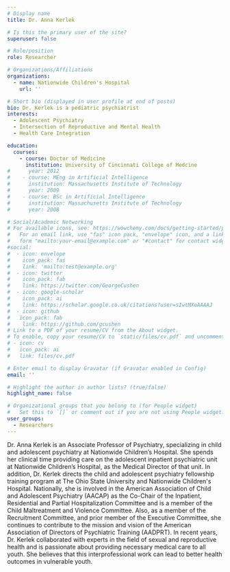 ```yaml
---
# Display name
title: Dr. Anna Kerlek

# Is this the primary user of the site?
superuser: false

# Role/position
role: Researcher

# Organizations/Affiliations
organizations:
  - name: Nationwide Children's Hospital
    url: ''

# Short bio (displayed in user profile at end of posts)
bio: Dr. Kerlek is a pediatric psychiatrist
interests:
  - Adolescent Psychiatry
  - Intersection of Reproductive and Mental Health
  - Health Care Integration  

education:
  courses:
    - course: Doctor of Medicine
      institution: University of Cincinnati College of Medcine 
#      year: 2012
#    - course: MEng in Artificial Intelligence
#      institution: Massachusetts Institute of Technology
#      year: 2009
#    - course: BSc in Artificial Intelligence
#      institution: Massachusetts Institute of Technology
#      year: 2008

# Social/Academic Networking
# For available icons, see: https://wowchemy.com/docs/getting-started/page-builder/#icons
#   For an email link, use "fas" icon pack, "envelope" icon, and a link in the
#   form "mailto:your-email@example.com" or "#contact" for contact widget.
#social:
#  - icon: envelope
#    icon_pack: fas
#    link: 'mailto:test@example.org'
#  - icon: twitter
#    icon_pack: fab
#    link: https://twitter.com/GeorgeCushen
#  - icon: google-scholar
#    icon_pack: ai
#    link: https://scholar.google.co.uk/citations?user=sIwtMXoAAAAJ
#  - icon: github
#   icon_pack: fab
#    link: https://github.com/gcushen
# Link to a PDF of your resume/CV from the About widget.
# To enable, copy your resume/CV to `static/files/cv.pdf` and uncomment the lines below.
# - icon: cv
#   icon_pack: ai
#   link: files/cv.pdf

# Enter email to display Gravatar (if Gravatar enabled in Config)
email: ''

# Highlight the author in author lists? (true/false)
highlight_name: false

# Organizational groups that you belong to (for People widget)
#   Set this to `[]` or comment out if you are not using People widget.
user_groups:
  - Researchers
---
```


Dr. Anna Kerlek is an Associate Professor of Psychiatry, specializing in child and adolescent psychiatry at Nationwide Children’s Hospital. She spends her clinical time providing care on the adolescent inpatient psychiatric unit at Nationwide Children’s Hospital, as the Medical Director of that unit. In addition, Dr. Kerlek directs the child and adolescent psychiatry fellowship training program at The Ohio State University and Nationwide Children's Hospital. Nationally, she is involved in the American Association of Child and Adolescent Psychiatry (AACAP) as the Co-Chair of the Inpatient, Residential and Partial Hospitalization Committee and is a member of the Child Maltreatment and Violence Committee. Also, as a member of the Recruitment Committee, and prior member of the Executive Committee, she continues to contribute to the mission and vision of the American Association of Directors of Psychiatric Training (AADPRT). In recent years, Dr. Kerlek collaborated with experts in the field of sexual and reproductive health and is passionate about providing necessary medical care to all youth. She believes that this interprofessional work can lead to better health outcomes in vulnerable youth.